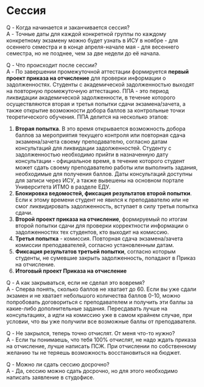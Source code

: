 # Сессия

Q - Когда начинается и заканчивается сессия?  
A - Точные даты для каждой конкретной группы по каждому конкретному экзамену можно будет узнать в ИСУ в ноябре - для осеннего семестра и в конце апреля-начале мая - для весеннего семестра, но не позднее, чем за две недели до её начала.

Q - Что происходит после сессии?  
A - По завершении промежуточной аттестации формируется **первый проект приказа на отчисление** для проверки информации о задолженностях. Студенты с академической задолженностью выходят на повторную промежуточную аттестацию. ППА - это период ликвидации академической задолженности, в течение которого осуществляются вторая и третья попытки сдачи экзамена/зачета, а также открытие возможности добора баллов за контрольные точки теоретического обучения. ППА делится на несколько этапов:
1. **Вторая попытка**. В это время открывается возможность добора баллов за мероприятия текущего контроля или повторная сдача экзамена/зачета своему преподавателю, согласно датам консультаций для ликвидации задолженностей. Студенту с задолженностью необходимо прийти в назначенную дату консультации - официальное время, в течение которого студент может сдать своему преподавателю работы или выполнить задания, необходимые для получения баллов. Даты консультаций доступны для записи через ИСУ, а также вывешены на основном портале Университета ИТМО в разделе ЕДУ.
2. **Блокировка ведомостей, фиксация результатов второй попытки**. Если к этому времени студент не явился к преподавателю или не смог ликвидировать задолженность, вступает в силу третья попытка сдачи.
3. **Второй проект приказа на отчисление**, формируемый по итогам второй попытки сдачи для проверки корректности информации о задолженностях тех студентов, кто выходит на комиссию.
4. **Третья попытка** - комиссия. Повторная сдача экзамена/зачета комиссии преподавателей, согласно установленным датам.
5. **Фиксация результатов третьей попытки**, согласно которым студенты, не сумевшие закрыть задолженность, попадают в Приказ на отчисление.
6. **Итоговый проект Приказа на отчисление**
 
Q - А как закрываться, если не сделал это вовремя?  
A - Сперва понять, сколько баллов не хватает до 60. Если вы уже сдали экзамен и не хватает небольшого количества баллов 0-10, можно попробовать договориться с преподавателем и получить эти баллы за какие-либо дополнительные задания. Пересдавать лучше на консультациях, а идти на комиссию уже в самом крайнем случае, при условии, что вы уже получили все возможные баллы от преподавателя.

Q - Не закрылся, теперь точно отчислят. От меня что-то нужно?  
A - Если ты понимаешь, что тебя 100% отчислят, не надо ждать приказа на отчисление, лучше написать ПСЖ. При отчислении по собственному желанию ты не теряешь возможность восстановиться на бюджет.

Q - Можно ли сдать сессию досрочно?  
A - Да, сессию можно сдать досрочно, но для этого необходимо написать заявление в студофисе.
